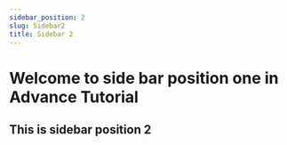 ```yaml
---
sidebar_position: 2
slug: Sidebar2
title: Sidebar 2
---
```


# Welcome to side bar position one in Advance Tutorial

## This is sidebar position 2